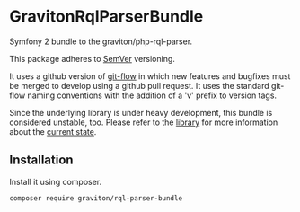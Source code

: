 # GravitonRqlParserBundle
Symfony 2 bundle to the graviton/php-rql-parser.

This package adheres to [SemVer](http://semver.org/spec/v2.0.0.html) versioning.

It uses a github version of [git-flow](http://nvie.com/posts/a-successful-git-branching-model/) in which new features and bugfixes must be merged to develop
using a github pull request. It uses the standard git-flow naming conventions with the addition of a 'v' prefix to version tags.

Since the underlying library is under heavy development, this bundle is considered unstable, too.
Please refer to the [library](https://github.com/libgraviton/php-rql-parser) for more information about the [current state](https://github.com/libgraviton/php-rql-parser#current-state).

## Installation

Install it using composer.

```bash
composer require graviton/rql-parser-bundle
```

